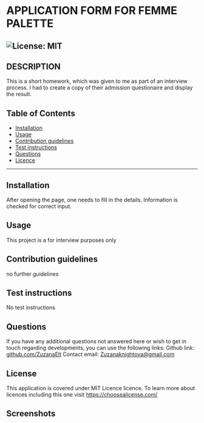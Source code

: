      
# APPLICATION FORM FOR FEMME PALETTE   

![License: MIT](https://img.shields.io/badge/License-MIT-yellow.svg)
-----   
        
## DESCRIPTION
This is a short homework, which was given to me as part of an interview process. I had to create a copy of their admission questionaire and display the result. 

## Table of Contents

 * [Installation](#depencencies)
 * [Usage](#usage)
 * [Contribution guidelines](#contributing)
 * [Test instructions](#tests)
 * [Questions](#questions)
 * [Licence](#licence)


-----

## Installation
  After opening the page, one needs to fill in the details. Information is checked for correct input.


## Usage
  This project is a for interview purposes only


## Contribution guidelines
  no further guidelines


## Test instructions
  No test instructions

            
## Questions
If you have any additional questions not answered here or wish to get in touch regarding developments, you can use the following links:
Github link: [github.com/ZuzanaElt](https://https://github.com/ZuzanaElt)
Contact email: Zuzanaknightova@gmail.com 


## License
This application is covered under MIT Licence licence. 
To learn more about licences including this one visit https://choosealicense.com/

## Screenshots
